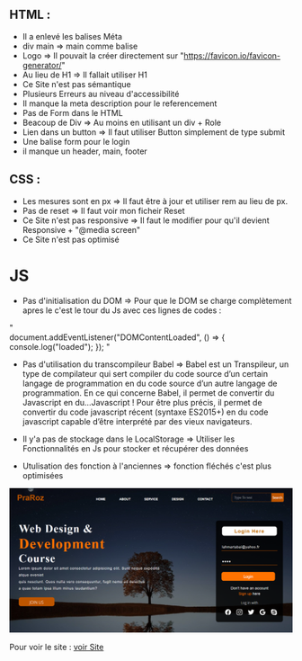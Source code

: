 ## HTML :

* Il a enlevé les balises Méta 
* div main => main comme balise
* Logo => Il pouvait la créer directement sur "https://favicon.io/favicon-generator/"
* Au lieu de H1  => Il fallait utiliser H1
* Ce Site n'est pas sémantique
* Plusieurs Erreurs au niveau d'accessibilité
* Il manque la meta description pour le referencement 
* Pas de Form dans le HTML
* Beacoup de Div => Au moins en utilisant un div + Role
* Lien dans un button => Il faut utiliser Button simplement de type submit
* Une balise form pour le login
* il manque un header, main, footer

## CSS : 

* Les mesures sont en px => Il faut être à jour et utiliser rem au lieu de px.
* Pas de reset => Il faut voir mon ficheir Reset
* Ce Site n'est pas responsive => Il faut le modifier pour qu'il devient Responsive + "@media screen"
* Ce Site n'est pas optimisé 

# JS

* Pas d'initialisation du DOM => Pour que le DOM se charge complètement apres le c'est le tour du Js avec ces lignes de codes :

"  
document.addEventListener("DOMContentLoaded", () => {
       console.log("loaded");
    });
"

* Pas d'utilisation du transcompileur Babel => Babel est un Transpileur, un type de compilateur qui sert compiler du code source d’un certain langage de programmation en du code source d’un autre langage de programmation. En ce qui concerne Babel, il permet de convertir du Javascript en du…Javascript ! Pour être plus précis, il permet de convertir du code javascript récent (syntaxe ES2015+) en du code javascript capable d’être interprété par des vieux navigateurs.

* Il y'a pas de stockage dans le LocalStorage => Utiliser les Fonctionnalités en Js pour stocker et récupérer des données 
* Utulisation des fonction à l'anciennes => fonction fléchés c'est plus optimisées



![](/asset/image.PNG)


Pour voir le site : [voir Site](https://lahmartabai.github.io/Design_Web/)
